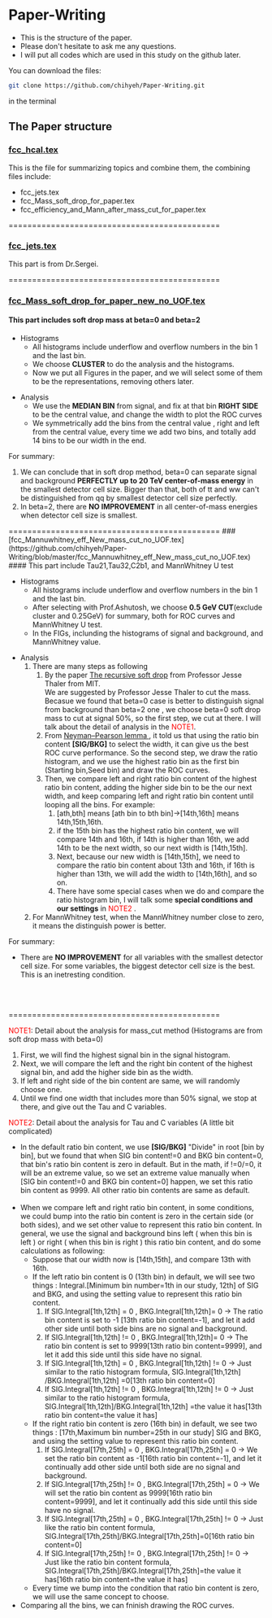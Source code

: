 
# Paper-Writing

* This is the structure of the paper.<br />
* Please don't hesitate to ask me any questions.<br />
* I will put all codes which are used in this study on the github later.<br />

You can download the files:
```bash
git clone https://github.com/chihyeh/Paper-Writing.git
```
in the terminal

## The Paper structure

### [fcc_hcal.tex](https://github.com/chihyeh/Paper-Writing/blob/master/fcc_hcal.tex)
This is the file for summarizing topics and combine them, the combining files include:<br />
* fcc_jets.tex<br />
* fcc_Mass_soft_drop_for_paper.tex<br />
* fcc_efficiency_and_Mann_after_mass_cut_for_paper.tex<br />

=============================================
### [fcc_jets.tex](https://github.com/chihyeh/Paper-Writing/blob/master/fcc_jets.tex)
This part is from Dr.Sergei.<br />

=============================================
### [fcc_Mass_soft_drop_for_paper_new_no_UOF.tex](https://github.com/chihyeh/Paper-Writing/blob/master/fcc_Mass_soft_drop_for_paper_new_no_UOF.tex)
#### This part includes soft drop mass at beta=0 and beta=2 

<ul>
<li>Histograms
<ul>
<li>All histograms include underflow and overflow numbers in the bin 1 and the last bin.</li>
<li>We choose <strong>CLUSTER</strong> to do the analysis and the histograms.</li>
<li>Now we put all Figures in the paper, and we will select some of them to be the representations, removing others later.</li>
</ul>
</li>
</ul>

<ul>
<li>Analysis
<ul>
<li>We use the <strong>MEDIAN BIN</strong> from signal, and fix at that bin <strong>RIGHT SIDE</strong> to be the central value, and change the width to plot the ROC curves</li>
<li>We symmetrically add the bins from the central value , right and left from the central value, every time we add two bins, and totally add 14 bins to be our width in the end.
</ul>
</li>
</ul>

For summary:
<ol>
<li>We can conclude that in soft drop method, beta=0 can separate signal and background <strong>PERFECTLY up to 20 TeV center-of-mass energy</strong> in the smallest detector cell size. Bigger than that, both of tt and ww can't be distinguished from qq by smallest detector cell size perfectly.</li>
<li>In beta=2, there are <strong>NO IMPROVEMENT</strong> in all center-of-mass energies when detector cell size is smallest.</li>
</ol>
=============================================
### [fcc_Mannuwhitney_eff_New_mass_cut_no_UOF.tex](https://github.com/chihyeh/Paper-Writing/blob/master/fcc_Mannuwhitney_eff_New_mass_cut_no_UOF.tex)
#### This part include Tau21,Tau32,C2b1, and MannWhitney U test
<ul>
<li>Histograms
<ul>
<li>All histograms include underflow and overflow numbers in the bin 1 and the last bin.</li>
<li>After selecting with Prof.Ashutosh, we choose <strong>0.5 GeV CUT</strong>(exclude cluster and 0.25GeV) for summary, both for ROC curves and MannWhitney U test.</li>
<li>In the FIGs, inclunding the histograms of signal and background, and MannWhitney value.</li>
</ul>
</li>
</ul>

<ul>
<li>Analysis
<ol>
<li>There are many steps as following
<ol>
<li>By the paper <a href="https://link.springer.com/content/pdf/10.1007%2FJHEP06%282018%29093.pdf">The recursive soft drop</a> from Professor Jesse Thaler from MIT.<br />
We are suggested by Professor Jesse Thaler to cut the mass. Becasue we found that beta=0 case is better to distinguish signal from background than beta=2 one , we choose beta=0 soft drop mass to cut at signal 50%, so the first step, we cut at there. I will talk about the detail of analysis in the <font color="red">NOTE1</font>.</li>
<li>From <a href="https://en.wikipedia.org/wiki/Neyman%E2%80%93Pearson_lemma">Neyman–Pearson lemma
</a>, it told us that using the ratio bin content <strong>[SIG/BKG]</strong> to select the width, it can give us the best ROC curve performance. So the second step, we draw the ratio histogram, and we use the highest ratio bin as the first bin (Starting bin,Seed bin) and draw the ROC curves.</li>
<li>Then, we compare left and right ratio bin content of the highest ratio bin content, adding the higher side bin to be the our next width, and keep comparing left and right ratio bin content until looping all the bins. For example:
<ol>
<li>[ath,bth] means [ath bin to bth bin]&rarr;[14th,16th] means 14th,15th,16th.
<li>if the 15th bin has the highest ratio bin content, we will compare 14th and 16th, if 14th is higher than 16th, we add 14th to be the next width, so our next width is [14th,15th].</li>
<li>Next, because our new width is [14th,15th], we need to compare the ratio bin content about 13th and 16th, if 16th is higher than 13th, we will add the width to [14th,16th], and so on.</li>
<li>There have some special cases when we do and compare the ratio histogram bin, I will talk some <strong>special conditions and our settings</strong> in <font color="red">NOTE2</font>
.</li>
</ol>
</ol>
<li>For MannWhitney test, when the MannWhitney number close to zero, it means the distinguish power is better.</li>
</ul>

For summary: 
* There are <strong>NO IMPROVEMENT</strong> for all variables with the smallest detector cell size. For some variables, the biggest detector cell size is the best. This is an inetresting condition.<br />
<br />
<br />

=============================================


<font color="red">NOTE1</font>:
Detail about the analysis for mass_cut method (Histograms are from soft drop mass with beta=0)</font>
<ol>
<li>First, we will find the highest signal bin in the signal histogram.</li>
<li>Next, we will compare the left and the right bin content of the highest signal bin, and add the higher side bin as the width.</li>
<li>If left and right side of the bin content are same, we will randomly choose one.
<li>Until we find one width that includes more than 50% signal, we stop at there, and give out the Tau and C variables.</li>
</ol>
</li>
</ul>


<font color="red">NOTE2</font>: Detail about the analysis for Tau and C variables (A little bit complicated)
<br />
<ul>
<li>In the default ratio bin content, we use <strong>[SIG/BKG]</strong> "Divide" in root [bin by bin], but we found that when SIG bin content!=0 and BKG bin content=0, that bin's ratio bin content is zero in default. But in the math, if !=0/=0, it will be an extreme value, so we set an extreme value manually when [SIG bin content!=0 and BKG bin content=0] happen, we set this ratio bin content as 9999. All other ratio bin contents are same as default.</li>
<br />
<li>When we compare left and right ratio bin content, in some conditions, we could bump into the ratio bin content is zero in the certain side (or both sides), and we set other value to represent this ratio bin content. In general, we use the signal and background bins left ( when this bin is left ) or right ( when this bin is right ) this ratio bin content, and do some calculations as following:
<ul>
<li>Suppose that our width now is [14th,15th], and compare 13th with 16th.</li>
<li>If the left ratio bin content is 0 (13th bin) in default, we will see two things : Integral.[Minimum bin number=1th in our study, 12th] of SIG and BKG, and using the setting value to represent this ratio bin content.
<ol>
<li>If SIG.Integral[1th,12th] = 0 , BKG.Integral[1th,12th]= 0 &rarr; The ratio bin content is set to -1 [13th ratio bin content=-1], and let it add other side until both side bins are no signal and background.</li> 
<li>If SIG.Integral[1th,12th] != 0 , BKG.Integral[1th,12th]= 0 &rarr; The ratio bin content is set to 9999[13th ratio bin content=9999], and let it add this side until this side have no signal.</li> 
<li>If SIG.Integral[1th,12th] = 0 , BKG.Integral[1th,12th] != 0 &rarr; Just similar to the ratio histogram formula, SIG.Integral[1th,12th] /BKG.Integral[1th,12th] =0[13th ratio bin content=0]</li> 
<li>If SIG.Integral[1th,12th] != 0 , BKG.Integral[1th,12th] != 0 &rarr; Just similar to the ratio histogram formula, SIG.Integral[1th,12th]/BKG.Integral[1th,12th] =the value it has[13th ratio bin content=the value it has]</li> 
</ol>
<li>If the right ratio bin content is zero (16th bin) in default, we see two things : [17th,Maximum bin number=25th in our study] SIG and BKG, and using the setting value to represent this ratio bin content.
<ol>
<li>If SIG.Integral[17th,25th] = 0 , BKG.Integral[17th,25th] = 0 &rarr; We set the ratio bin content as -1[16th ratio bin content=-1], and let it continually add other side until both side are no signal and background.</li> 
<li>If SIG.Integral[17th,25th] != 0 , BKG.Integral[17th,25th] = 0 &rarr; We will set the ratio bin content as 9999[16th ratio bin content=9999], and let it continually add this side until this side have no signal.</li> 
<li>If SIG.Integral[17th,25th] = 0 , BKG.Integral[17th,25th] != 0 &rarr; Just like the ratio bin content formula, SIG.Integral[17th,25th]/BKG.Integral[17th,25th]=0[16th ratio bin content=0]</li> 
<li>If SIG.Integral[17th,25th] != 0 , BKG.Integral[17th,25th] != 0 &rarr; Just like the ratio bin content formula, SIG.Integral[17th,25th]/BKG.Integral[17th,25th]=the value it has[16th ratio bin content=the value it has]</li> 
</ol>
<li>Every time we bump into the condition that ratio bin content is zero, we will use the same concept to choose.</li>
</ul>
<li>Comparing all the bins, we can fninish drawing the ROC curves.</li>
</li>
</li>
</ul>






